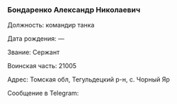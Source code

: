### Бондаренко Александр Николаевич

Должность: командир танка

Дата рождения: —

Звание: Сержант

Воинская часть: 21005

Адрес: Томская обл, Тегульдецкий р-н, с. Чорный Яр

Сообщение в Telegram: []()
